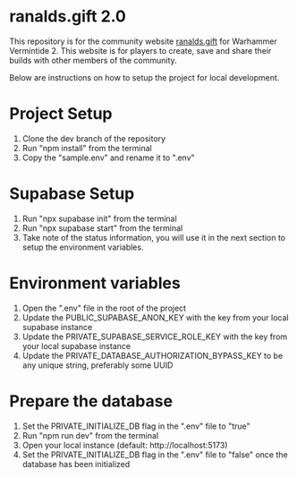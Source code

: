 # ranalds.gift 2.0

This repository is for the community website [ranalds.gift](https://ranalds.gift) for Warhammer Vermintide 2. This website is for players to create, save and share their builds with other members of the community.

Below are instructions on how to setup the project for local development.

# Project Setup

1. Clone the dev branch of the repository
2. Run "npm install" from the terminal
3. Copy the "sample.env" and rename it to ".env"

# Supabase Setup

1. Run "npx supabase init" from the terminal
2. Run "npx supabase start" from the terminal
3. Take note of the status information, you will use it in the next section to setup the environment variables.

# Environment variables

1. Open the ".env" file in the root of the project
2. Update the PUBLIC_SUPABASE_ANON_KEY with the key from your local supabase instance
3. Update the PRIVATE_SUPABASE_SERVICE_ROLE_KEY with the key from your local supabase instance
4. Update the PRIVATE_DATABASE_AUTHORIZATION_BYPASS_KEY to be any unique string, preferably some UUID

# Prepare the database

1. Set the PRIVATE_INITIALIZE_DB flag in the ".env" file to "true"
2. Run "npm run dev" from the terminal
3. Open your local instance (default: http://localhost:5173)
4. Set the PRIVATE_INITIALIZE_DB flag in the ".env" file to "false" once the database has been initialized